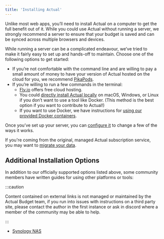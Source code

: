 ```yaml
---
title: 'Installing Actual'
---
```


Unlike most web apps, you’ll need to install Actual on a computer to get the full benefit out of it. While you could use Actual without running a server, we strongly recommend a server to ensure that your budget is saved and can be synced across multiple browsers and devices.

While running a server can be a complicated endeavour, we’ve tried to make it fairly easy to set up and hands-off to maintain. Choose one of the following options to get started:

- If you’re not comfortable with the command line and are willing to pay a small amount of money to have your version of Actual hosted on the cloud for you, we recommend [PikaPods](PikaPods.md).
- If you’re willing to run a few commands in the terminal:
  - [Fly.io](Fly.md) offers free cloud hosting.
  - You could [directly install Actual locally](Local/your-own-machine.md) on macOS, Windows, or Linux if you don’t want to use a tool like Docker. (This method is the best option if you want to contribute to Actual!)
  - If you want to use Docker, we have instructions for [using our provided Docker containers](Docker.md).

Once you’ve set up your server, you can [configure it](Configuration.md) to change a few of the ways it works.

If you're coming from the original, managed Actual subscription service, you may want to [migrate your data](../Getting-Started/migration/migration-intro.md).

## Additional Installation Options

In addition to our officially supported options listed above, some community members have written guides for using other platforms or tools:

:::caution

Content contained on external links is not managed or maintained by the Actual Budget team, if you run into issues with instructions on a third party site, please contact the author in the first instance or ask in discord where a member of the community may be able to help.

:::

- [Synology NAS](https://mariushosting.com/how-to-install-actual-on-your-synology-nas/)
